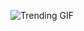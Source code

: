 ![Trending GIF](https://media0.giphy.com/media/v1.Y2lkPThiYjIxNzcycTg0cGVoN3p4Z2h4djcwNmMyejFiOWt3a3puaXRpdnY1dzZueWY0MiZlcD12MV9naWZzX3NlYXJjaCZjdD1n/fryY00CO4xCz4uJuDQ/giphy.gif)
